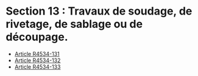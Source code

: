 # Section 13 : Travaux de soudage, de rivetage,  de sablage ou de découpage.

* [Article R4534-131](./LEGIARTI000018529017.md)
* [Article R4534-132](./LEGIARTI000018529015.md)
* [Article R4534-133](./LEGIARTI000018529013.md)
